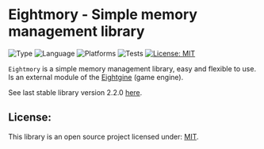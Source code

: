 # Eightmory - Simple memory management library

![Type](https://img.shields.io/badge/type-engine%20module-%235a6770)
![Language](https://img.shields.io/badge/language-C%2B%2B-blue)
![Platforms](https://img.shields.io/badge/platforms-Windows%20%7C%20Linux%20%7C%20macOS-red)
![Tests](https://img.shields.io/badge/tests-automated-yellow)
[![License: MIT](https://img.shields.io/badge/license-MIT-green)](https://opensource.org/license/mit)

`Eightmory` is a simple memory management library, easy and flexible to use. Is an external module of the [Eightgine](https://github.com/MathDivergent/Eightgine) (game engine).

See last stable library version 2.2.0 [here](https://github.com/MathDivergent/Eightmory/releases).

## License:
This library is an open source project licensed under: [MIT](https://opensource.org/licenses/MIT).
